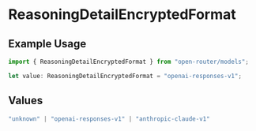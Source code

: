 # ReasoningDetailEncryptedFormat

## Example Usage

```typescript
import { ReasoningDetailEncryptedFormat } from "open-router/models";

let value: ReasoningDetailEncryptedFormat = "openai-responses-v1";
```

## Values

```typescript
"unknown" | "openai-responses-v1" | "anthropic-claude-v1"
```